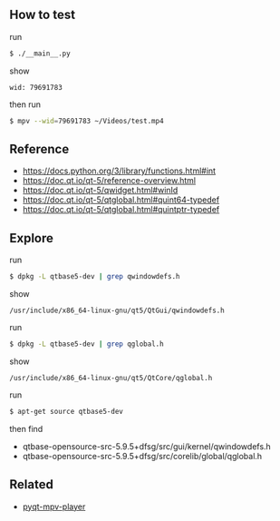
## How to test

run

``` sh
$ ./__main__.py
```

show

```
wid: 79691783
```

then run

``` sh
$ mpv --wid=79691783 ~/Videos/test.mp4
```


## Reference


* https://docs.python.org/3/library/functions.html#int
* https://doc.qt.io/qt-5/reference-overview.html
* https://doc.qt.io/qt-5/qwidget.html#winId
* https://doc.qt.io/qt-5/qtglobal.html#quint64-typedef
* https://doc.qt.io/qt-5/qtglobal.html#quintptr-typedef



## Explore

run

``` sh
$ dpkg -L qtbase5-dev | grep qwindowdefs.h
```

show

```
/usr/include/x86_64-linux-gnu/qt5/QtGui/qwindowdefs.h
```

run

``` sh
$ dpkg -L qtbase5-dev | grep qglobal.h
```

show

```
/usr/include/x86_64-linux-gnu/qt5/QtCore/qglobal.h
```

run

``` sh
$ apt-get source qtbase5-dev
```

then find

* qtbase-opensource-src-5.9.5+dfsg/src/gui/kernel/qwindowdefs.h
* qtbase-opensource-src-5.9.5+dfsg/src/corelib/global/qglobal.h


## Related

* [pyqt-mpv-player](../pyqt-mpv-player)
